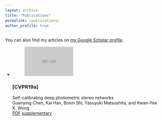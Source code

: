 ```yaml
---
layout: archive
title: "Publications"
permalink: /publications/
author_profile: true
---
```


<div class="wordwrap">You can also find my articles on <a href="{{site.author.googlescholar}}">my Google Scholar profile</a>.</div>

<div class="main-box">
    <div class="container">
      <div class="inside">
        <div class="wrapper">
           	  <ul class="team-list">
				<li>
                <figure><img src="../images/500x300.png" alt="" width="160"></figure>
                <h3><a>[CVPR19a]</a></h3>
                Self-calibrating deep photometric stereo networks <br>
                Guanying Chen, Kai Han, Boxin Shi, Yasuyuki Matsushita, and Kwan-Yee K. Wong <br>
                <a href="files/CVPR19a.pdf" target="_blank">PDF</a> 
			    <a href="files/CVPR19aSUPP.pdf" target="_blank">supplementary</a>
                </li>
              </ul>
        </div>
      </div>
    </div>
  </div>
